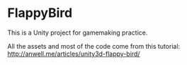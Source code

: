 # FlappyBird
This is a Unity project for gamemaking practice.

All the assets and most of the code come from this tutorial: http://anwell.me/articles/unity3d-flappy-bird/
